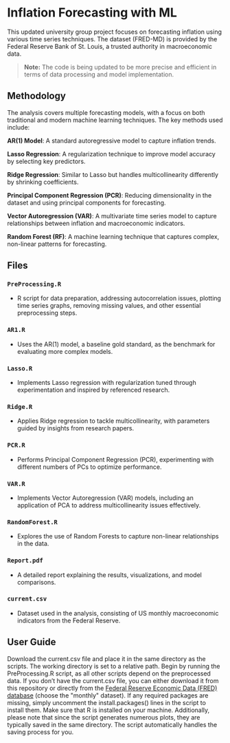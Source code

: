 # Inflation Forecasting with ML

This updated university group project focuses on forecasting inflation using various time series techniques. The dataset (FRED-MD) is provided by the Federal Reserve Bank of St. Louis, a trusted authority in macroeconomic data.

> **Note:** The code is being updated to be more precise and efficient in terms of data processing and model implementation.

## Methodology

The analysis covers multiple forecasting models, with a focus on both traditional and modern machine learning techniques. The key methods used include:

**AR(1) Model**: A standard autoregressive model to capture inflation trends.

**Lasso Regression**: A regularization technique to improve model accuracy by selecting key predictors.

**Ridge Regression**: Similar to Lasso but handles multicollinearity differently by shrinking coefficients.

**Principal Component Regression (PCR)**: Reducing dimensionality in the dataset and using principal components for forecasting.

**Vector Autoregression (VAR)**: A multivariate time series model to capture relationships between inflation and macroeconomic indicators.

**Random Forest (RF)**: A machine learning technique that captures complex, non-linear patterns for forecasting.

## Files

### `PreProcessing.R`
- R script for data preparation, addressing autocorrelation issues, plotting time series graphs, removing missing values, and other essential preprocessing steps.

### `AR1.R`
- Uses the AR(1) model, a baseline gold standard, as the benchmark for evaluating more complex models.

### `Lasso.R`
- Implements Lasso regression with regularization tuned through experimentation and inspired by referenced research.

### `Ridge.R`
- Applies Ridge regression to tackle multicollinearity, with parameters guided by insights from research papers.

### `PCR.R`
- Performs Principal Component Regression (PCR), experimenting with different numbers of PCs to optimize performance.

### `VAR.R`
- Implements Vector Autoregression (VAR) models, including an application of PCA to address multicollinearity issues effectively.

### `RandomForest.R`
- Explores the use of Random Forests to capture non-linear relationships in the data.

### `Report.pdf`
- A detailed report explaining the results, visualizations, and model comparisons.

### `current.csv`
- Dataset used in the analysis, consisting of US monthly macroeconomic indicators from the Federal Reserve.

## User Guide

Download the current.csv file and place it in the same directory as the scripts. The working directory is set to a relative path. Begin by running the PreProcessing.R script, as all other scripts depend on the preprocessed data. If you don’t have the current.csv file, you can either download it from this repository or directly from the [Federal Reserve Economic Data (FRED) database](https://www.stlouisfed.org/research/economists/mccracken/fred-databases) (choose the "monthly" dataset). 
If any required packages are missing, simply uncomment the install.packages() lines in the script to install them. Make sure that R is installed on your machine.
Additionally, please note that since the script generates numerous plots, they are typically saved in the same directory. The script automatically handles the saving process for you.
